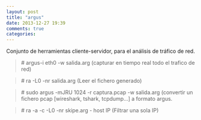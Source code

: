 ```yaml
---
layout: post
title: "argus"
date: 2013-12-27 19:39
comments: true
categories: 
---
```

Conjunto de herramientas cliente-servidor, para el análisis de tráfico de red. 

>\# argus-i eth0 -w salida.arg  (capturar en tiempo real todo el trafico de red)

>\# ra -L0 -nr salida.arg (Leer el fichero generado)

>\# sudo argus -mJRU 1024 -r captura.pcap -w salida.arg (convertir un fichero pcap [wireshark, tshark, tcpdump...] a formato argus.

>\# ra -a -c -L0 -nr skipe.arg - host IP (Filtrar una sola IP)

